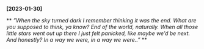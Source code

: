 **[2023-01-30]**

** 
*”When the sky turned dark I remember thinking it was the end. What are you supposed to think, ya know? End of the world, naturally. When all those little stars went out up there I just felt panicked, like maybe we’d be next. And honestly? In a way we were, in a way we were..”*
**